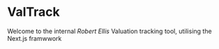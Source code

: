 # ValTrack
Welcome to the internal *Robert Ellis* Valuation tracking tool, utilising the Next.js framwwork
